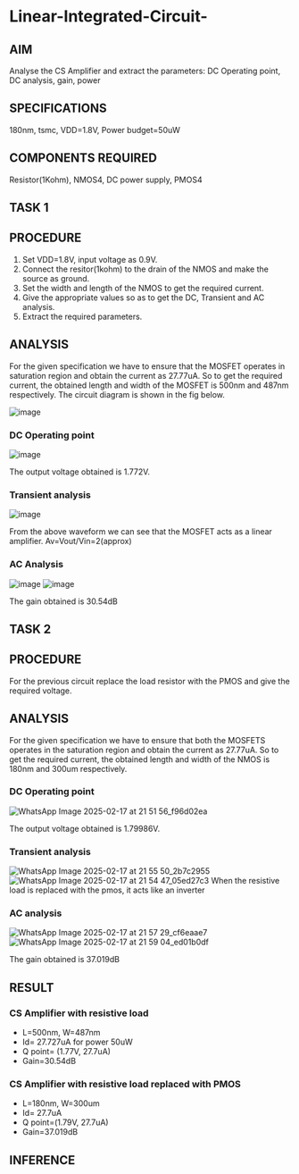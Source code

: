# Linear-Integrated-Circuit-
## AIM
Analyse the CS Amplifier and extract the parameters: DC Operating point, DC analysis, gain, power 

  
## SPECIFICATIONS
180nm, tsmc, VDD=1.8V, Power budget=50uW

## COMPONENTS REQUIRED
Resistor(1Kohm), NMOS4, DC power supply, PMOS4

## TASK 1
## PROCEDURE
1. Set VDD=1.8V, input voltage as 0.9V.
2. Connect the resitor(1kohm) to the drain of the NMOS and make the source as ground.
3. Set the width and length of the NMOS to get the required current.
4. Give the appropriate values so as to get the DC, Transient and AC analysis.
5. Extract the required parameters.

## ANALYSIS
For the given specification we have to ensure that the MOSFET operates in saturation region and obtain the current as 27.77uA.
So to get the required current, the obtained length and width of the MOSFET is 500nm and 487nm respectively. The circuit diagram is shown in the fig below.
  
  ![image](https://github.com/user-attachments/assets/5808b121-3db3-4f2d-8eb6-26ce52d2bfa1)

### DC Operating point
  ![image](https://github.com/user-attachments/assets/fc1c1ded-6419-4110-ad42-aee89b1156a5)
              
The output voltage obtained is 1.772V.

### Transient analysis
  ![image](https://github.com/user-attachments/assets/62066575-7eb1-4945-8706-d521f0583420)

From the above waveform we can see that the MOSFET acts as a linear amplifier.
Av=Vout/Vin=2(approx)

### AC Analysis
  ![image](https://github.com/user-attachments/assets/9e221784-3b75-4837-8b5c-219f202a41e4)
  ![image](https://github.com/user-attachments/assets/1cb0f361-4de5-4da3-8cb8-714e4468aa7d)

The gain obtained is 30.54dB

## TASK 2
## PROCEDURE
For the previous circuit replace the load resistor with the PMOS and give the required voltage.

## ANALYSIS
For the given specification we have to ensure that both the MOSFETS operates in the saturation region and obtain the current as 27.77uA.
So to get the required current, the obtained length and width of the NMOS is 180nm and 300um respectively.

### DC Operating point
  ![WhatsApp Image 2025-02-17 at 21 51 56_f96d02ea](https://github.com/user-attachments/assets/9f097dfb-a5f5-48e4-893b-aefaec9bb538)

The output voltage obtained is 1.79986V.

### Transient analysis
![WhatsApp Image 2025-02-17 at 21 55 50_2b7c2955](https://github.com/user-attachments/assets/ab280f43-c367-47d3-ad50-1390c2522752) ![WhatsApp Image 2025-02-17 at 21 54 47_05ed27c3](https://github.com/user-attachments/assets/2df975be-c9e2-4fa2-884f-d51d04e81e45)
When the resistive load is replaced with the pmos, it acts like an inverter

### AC analysis
![WhatsApp Image 2025-02-17 at 21 57 29_cf6eaae7](https://github.com/user-attachments/assets/51cb3c96-3a9f-4b51-9362-e5b34060b17a)
![WhatsApp Image 2025-02-17 at 21 59 04_ed01b0df](https://github.com/user-attachments/assets/c9e71e70-08a9-40a5-8b96-f71b863ba2e7)  

The gain obtained is 37.019dB

## RESULT
### CS Amplifier with resistive load
* L=500nm, W=487nm
* Id= 27.727uA for power 50uW
* Q point= (1.77V, 27.7uA)
* Gain=30.54dB

### CS Amplifier with resistive load replaced with PMOS
* L=180nm, W=300um
* Id= 27.7uA
* Q point=(1.79V, 27.7uA)
* Gain=37.019dB

## INFERENCE






 




